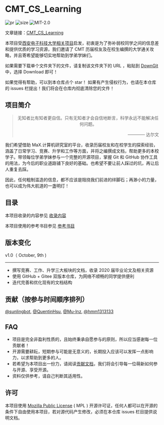 # CMT_CS_Learning

![pr](https://img.shields.io/github/issues-pr-closed/max-studio/CMT_CS_Learning) ![size](https://img.shields.io/github/repo-size/max-studio/CMT_CS_Learning) ![MIT-2.0](https://img.shields.io/github/license/max-studio/CMT_CS_Learning) 

文章链接：[CMT_CS_Learning](https://github.com/max-studio/CMT_CS_Learning)

本项目受[西安电子科技大学相关项目](https://github.com/baolintian/XDU_CS_Learning)启发，初衷是为了弥补弱校同学之间的信息差和提供优质的学习资源，我们邀请了 CMT 历届校友及在校生编撰的大学通关攻略，并且寄希望能够切实地帮助到学弟学妹们。

如果需要下载单个文件夹下的文件，请复制该文件夹下的 URL ，粘贴到 [DownGit](https://minhaskamal.github.io/DownGit/#/home) 中，选择 Download 即可！

如果觉得有帮助，可以到本仓库点个 star！ 如果有产生侵权行为，也请在本仓库的 issues 栏提出！我们将会在仓库内彻底清除您的文件！

## 项目简介

><center>无知者比有知者更自信。只有无知者才会自信地断言，科学永远不能解决任何问题。<center/>
>        <p align="right">———— 达尔文</p>

我们希望借助 MaX.计算机研究室的平台，收录历届校友和在校学生的探索经验，涵盖了日常学习、竞赛、升学和工作等方面，并将之编撰成文档，帮助更多的本校学子。带领每位学弟学妹参与一个完整的开源项目，掌握 Git 和 GitHub 协作工具的用法，为今后的职业道路铺下良好的基础。也希望不要让前人踩过的坑，再让后人重复去踩。

因此，任何粗制滥造的信息，都不应该是阻挠我们前进的绊脚石；再渺小的力量，也可以成为伟大航道的一盏明灯！

## 目录

本项目收录的内容参见 [收录内容](https://github.com/max-studio/CMT_CS_Learning/blob/main/%E6%94%B6%E5%BD%95%E5%86%85%E5%AE%B9.md)

本项目使用的参考书目参见 [参考书目](https://github.com/max-studio/CMT_CS_Learning/blob/main/%E5%8F%82%E8%80%83%E4%B9%A6%E7%9B%AE.md)

## 版本变化

 v1.0（ October, 9th )

------

- 撰写竞赛、工作、升学三大板块的文档，收录 2020 届毕业论文及相关资源
- 使用 GitHub + Gitee 双版本仓库，为网络不顺畅的同学提供便利
- 迭代完善和优化现有的文档结构

## 贡献（按参与时间顺序排列）

[@sunlingbot](https://github.com/orgs/max-studio/people/sunlingbot), [@QuentinHsu](https://github.com/orgs/max-studio/people/QuentinHsu), [@Mu-lnz](https://github.com/orgs/max-studio/people/Mu-lnz), [@hmm1313133](https://github.com/orgs/max-studio/people/hmm1313133)

## FAQ

- 项目是完全非盈利性质的，且始终秉承自愿参与的原则，所以应当感谢每一位贡献者！
- 开源需要耕耘，短期参与可能是无意义的，长期投入应该可以发挥一点影响力，以求帮助到更多的人。
- 若希望为本项目出一份力，请阅读[贡献文档](https://github.com/max-studio/CMT_CS_Learning/blob/main/%E8%B4%A1%E7%8C%AE%E6%96%87%E6%A1%A3.md)，我们将会引导每一位萌新如何参与开源、享受开源。
- 资料仅供参考，请自己判断其适用性。

## 许可

本项目使用 [Mozilla Public License](https://github.com/max-studio/CMT_CS_Learning/blob/main/LICENSE) ( MPL ) 开源许可证，任何人都可以在开源的条件下自由使用本项目，若对源代码产生修改，必须在本仓库 issues 栏目提供说明文档。





